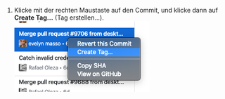 1. Klicke mit der rechten Maustaste auf den Commit, und klicke dann auf **Create Tag...** (Tag erstellen...). ![Wähle den Menüpunkt „create tag" (Tag erstellen)](/assets/images/help/desktop/select-create-tag.png)